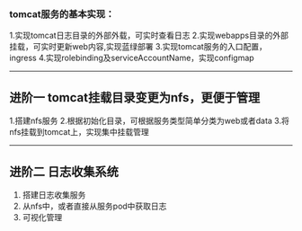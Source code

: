 
### tomcat服务的基本实现：
  1.实现tomcat日志目录的外部外载，可实时查看日志
  2.实现webapps目录的外部挂载，可实时更新web内容,实现蓝绿部署
  3.实现tomcat服务的入口配置，ingress
  4.实现rolebinding及serviceAccountName，实现configmap

---
## 进阶一 tomcat挂载目录变更为nfs，更便于管理
  1.搭建nfs服务
  2.根据初始化目录，可根据服务类型简单分类为web或者data
  3.将nfs挂载到tomcat上，实现集中挂载管理

---
## 进阶二 日志收集系统
  1. 搭建日志收集服务
  2. 从nfs中，或者直接从服务pod中获取日志
  3. 可视化管理
 


